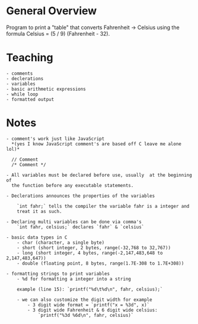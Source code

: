 # General Overview
Program to print a "table" that converts Fahrenheit -> Celsius using
the formula Celsius = (5 / 9) (Fahrenheit - 32).

# Teaching
    - comments
    - declerations
    - variables
    - basic arithmetic expressions
    - while loop
    - formatted output

# Notes
    - comment's work just like JavaScript 
      *(yes I know JavaScript comment's are based off C leave me alone lol)*

      // Comment
      /* Comment */

    - All variables must be declared before use, usually  at the beginning of
      the function before any executable statements.

    - Declerations announces the properties of the variables
        
        `int fahr;` tells the compiler the variable fahr is a integer and 
        treat it as such.

    - Declaring multi variables can be done via comma's
        `int fahr, celsius;` declares `fahr` & `celsius`

    - basic data types in C
        - char (character, a single byte)
        - short (short integer, 2 bytes, range(-32,768 to 32,767))
        - long (short integer, 4 bytes, range(-2,147,483,648 to 2,147,483,647))
        - double (floating point, 8 bytes, range(1.7E-308 to 1.7E+308))

    - formatting strings to print variables
        - %d for formatting a integer into a string

        example (line 15): `printf("%d\t%d\n", fahr, celsius);`  

        - we can also customize the digit width for example
            - 3 digit wide format = `printf("x = %3d", x)` 
            - 3 digit wide Fahrenheit & 6 digit wide celsius:
                `printf("%3d %6d\n", fahr, celsius)`



